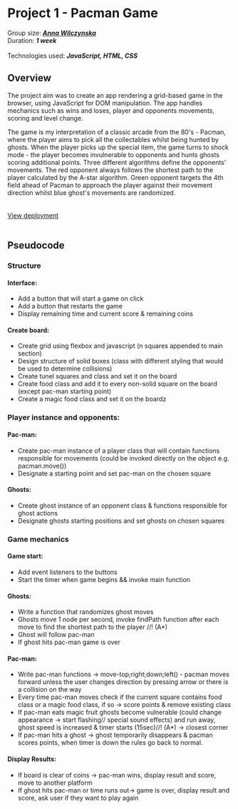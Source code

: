 # Project 1 - Pacman Game 

Group size: ***[Anna Wilczynska](https:///github.com/anwilcz)*** 
</br>
Duration: ***1 week***
</br>
</br>
Technologies used: ***JavaScript, HTML, CSS***

## Overview

The project aim was to create an app rendering a grid-based game in the browser, using JavaScript for DOM manipulation. The app handles mechanics such as wins and loses, player and opponents movements, scoring and level change. 

The game is my interpretation of a classic arcade from the 80's - Pacman, where the player aims to pick all the collectables whilst being hunted by ghosts. When the player picks up the special item, the game turns to shock mode - the player becomes invulnerable to opponents and hunts ghosts scoring additional points. Three different algorithms define the opponents' movements. The red opponent always follows the shortest path to the player calculated by the A-star algorithm. Green opponent targets the 4th field ahead of Pacman to approach the player against their movement direction whilst blue ghost's movements are randomized. 
</br>
</br>
</br>
[View deployment](https://anwilcz.github.io/SEI-Project-1-59/)
</br>
</br>

## Pseudocode

### Structure
#### Interface:
   - Add a button that will start a game on click
   - Add a button that restarts the game
   - Display remaining time and current score & remaining coins
      
#### Create board:
   - Create grid using flexbox and javascript (n squares appended to main section)
   - Design structure of solid boxes (class with different styling that would be used to determine collisions)
   - Create tunel squares and class and set it on the board
   - Create food class and add it to every non-solid square on the board (except pac-man starting point)
   - Create a magic food class and set it on the boardz

### Player instance and opponents:
#### Pac-man:
   - Create pac-man instance of a player class that will contain functions responsible for movements (could be invoked directly on the object e.g. pacman.move())
   - Designate a starting point and set pac-man on the chosen square
#### Ghosts:
   - Create ghost instance of an opponent class & functions responsible for ghost actions 
   - Designate ghosts starting positions and set ghosts on chosen squares

### Game mechanics
#### Game start:
   - Add event listeners to the buttons
   - Start the timer when game begins && invoke main function

#### Ghosts:
   - Write a function that randomizes ghost moves
   - Ghosts move 1 node per second, invoke findPath function after each move to find the shortest path to the player //! (A*)
   - Ghost will follow pac-man 
   - If ghost hits pac-man game is over

#### Pac-man:
   - Write pac-man functions -> move-top;right;down;left() - pacman moves forward unless the user changes direction by pressing arrow or there is a collision on the way
   - Every time pac-man moves check if the current square contains food class or a magic food class, if so -> score points & remove existing class
   - If pac-man eats magic fruit ghosts become vulnerable (could change appearance -> start flashing// special sound effects) and run away, ghost speed is increased & timer starts (15sec)//! (A*) -> closest corner 
   - If pac-man hits a ghost -> ghost temporarily disappears & pacman scores points, when timer is down the rules go back to normal. 

#### Display Results:
   - If board is clear of coins -> pac-man wins, display result and score, move to another platform
   - If ghost hits pac-man or time runs out-> game is over, display result and score, ask user if they want to play again
